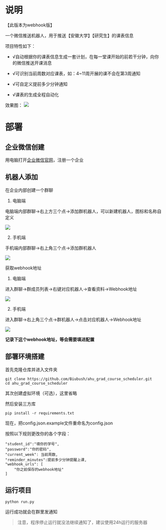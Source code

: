 # 说明

【此版本为webhook版】

一个微信推送机器人，用于推送【安徽大学】【研究生】的课表信息

项目特性如下：

- √自动根据你的课表信息生成一套计划，在每一堂课开始的前若干分钟，向你的微信推送开课消息

- √可识别当前周数对应课表，如：4~11周开展的课不会在第3周通知

- √可自定义提前多少分钟通知

- √课表的生成全程自动化

效果图：
![](https://github.com/Biubush/ahu_grad_course_scheduler/blob/main/src/picture1.jpg?raw=true)

# 部署

## 企业微信创建

用电脑打开[企业微信官网](https://work.weixin.qq.com/)，注册一个企业

## 机器人添加

在企业内部创建一个群聊

1. 电脑端

电脑端内部群聊->右上方三个点->添加群机器人，可以新建机器人，图标和名称自定义

![](https://github.com/Biubush/ahu_grad_course_scheduler/blob/main/src/picture2.png?raw=true)

2. 手机端

手机端内部群聊->右上角三个点->添加群机器人

![](https://github.com/Biubush/ahu_grad_course_scheduler/blob/main/src/picture3.png?raw=true)

获取webhook地址

1. 电脑端

进入群聊->群成员列表->右键对应机器人->查看资料->Webhook地址

![](https://github.com/Biubush/ahu_grad_course_scheduler/blob/main/src/picture5.png?raw=true)

2. 手机端

进入群聊->右上角三个点->群机器人->点击对应机器人->Webhook地址

![](https://github.com/Biubush/ahu_grad_course_scheduler/blob/main/src/picture4.png?raw=true)

**记录下这个webhook地址，等会需要填进配置**

## 部署环境搭建

首先克隆仓库并进入文件夹

```
git clone https://github.com/Biubush/ahu_grad_course_scheduler.git
cd ahu_grad_course_scheduler
```

其次创建虚拟环境（可选），这里省略

然后安装三方库

```
pip install -r requirements.txt
```

现在，把config.json.example文件重命名为config.json

按照以下规则更改你的各个字段：
```
"student_id":"填你的学号",
"password":"你的密码",
"current_week": 当前周数,
"reminder_minutes":提前多少分钟提醒上课,
"webhook_urls": [
    "你之前保存的webhook地址"
]
```

## 运行项目

```
python run.py
```

运行成功就会在群里发通知

> 注意，程序停止运行就没法继续通知了，建议使用24h运行的服务器